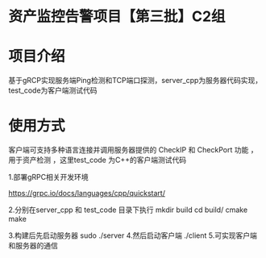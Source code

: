 # 资产监控告警项目【第三批】C2组 

# 项目介绍
基于gRCP实现服务端Ping检测和TCP端口探测，server_cpp为服务器代码实现，test_code为客户端测试代码



# 使用方式
客户端可支持多种语言连接并调用服务器提供的 CheckIP 和 CheckPort 功能 ，用于资产检测 ，这里test_code 为C++的客户端测试代码 

1.部署gRPC相关开发环境

https://grpc.io/docs/languages/cpp/quickstart/

2.分别在server_cpp 和 test_code 目录下执行
mkdir build 
cd build/
cmake 
make

3.构建后先启动服务器
sudo ./server 
4.然后启动客户端 
./client
5.可实现客户端和服务器的通信



